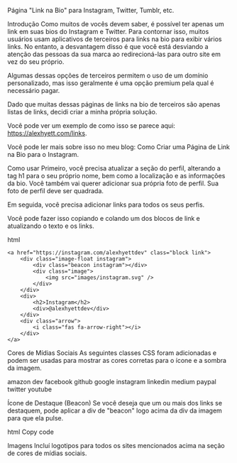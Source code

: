 Página "Link na Bio" para Instagram, Twitter, Tumblr, etc.

Introdução
Como muitos de vocês devem saber, é possível ter apenas um link em suas bios do Instagram e Twitter. Para contornar isso, muitos usuários usam aplicativos de terceiros para links na bio para exibir vários links. No entanto, a desvantagem disso é que você está desviando a atenção das pessoas da sua marca ao redirecioná-las para outro site em vez do seu próprio.

Algumas dessas opções de terceiros permitem o uso de um domínio personalizado, mas isso geralmente é uma opção premium pela qual é necessário pagar.

Dado que muitas dessas páginas de links na bio de terceiros são apenas listas de links, decidi criar a minha própria solução.

Você pode ver um exemplo de como isso se parece aqui: https://alexhyett.com/links.

Você pode ler mais sobre isso no meu blog: Como Criar uma Página de Link na Bio para o Instagram.

Como usar
Primeiro, você precisa atualizar a seção do perfil, alterando a tag h1 para o seu próprio nome, bem como a localização e as informações da bio. Você também vai querer adicionar sua própria foto de perfil. Sua foto de perfil deve ser quadrada.

Em seguida, você precisa adicionar links para todos os seus perfis.

Você pode fazer isso copiando e colando um dos blocos de link e atualizando o texto e os links.

html

```
<a href="https://instagram.com/alexhyettdev" class="block link">
    <div class="image-float instagram">
        <div class="beacon instagram"></div>
        <div class="image">
            <img src="images/instagram.svg" />
        </div>
    </div>
    <div>
        <h2>Instagram</h2>
        <div>@alexhyettdev</div>
    </div>
    <div class="arrow">
        <i class="fas fa-arrow-right"></i>
    </div>
</a>
```

Cores de Mídias Sociais
As seguintes classes CSS foram adicionadas e podem ser usadas para mostrar as cores corretas para o ícone e a sombra da imagem.

amazon
dev
facebook
github
google
instagram
linkedin
medium
paypal
twitter
youtube

Ícone de Destaque (Beacon)
Se você deseja que um ou mais dos links se destaquem, pode aplicar a div de "beacon" logo acima da div da imagem para que ela pulse.

html
Copy code
<div class="beacon instagram"></div>
Imagens
Incluí logotipos para todos os sites mencionados acima na seção de cores de mídias sociais.
